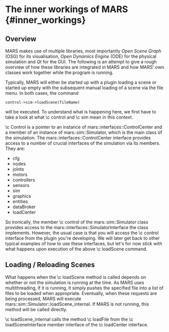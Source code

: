 The inner workings of MARS {#inner_workings}
==========================

## Overview

MARS makes use of multiple libraries, most importantly *Open Scene Graph* (OSG) for its visualisation, *Open Dynamics Engine* (ODE) for the physical simulation and *Qt* for the GUI. The following is an attempt to give a rough overview of how these libraries are integrated in MARS and how MARS' own classes work together while the program is running.

Typically, MARS will either be started up with a plugin loading a scene or started up empty with the subsequent manual loading of a scene via the file menu. In both cases, the command

    control->sim->loadScene(fileName)
    
will be executed. To understand what is happening here, we first have to take a look at what \c control and \c sim mean in this context.

\c Control is a pointer to an instance of mars::interfaces::ControlCenter and a member of an instance of mars::sim::Simulator, which is the main class of the simulation. The mars::interfaces::ControlCenter interface provides access to a number of crucial interfaces of the simulation via its members. They are:

* cfg
* nodes
* joints
* motors
* controllers
* sensors
* sim
* graphics
* entities
* dataBroker
* loadCenter

So ironically, the member \c control of the mars::sim::Simulator class provides access to the mars::interfaces::SimulatorInterface the class implements. However, the usual case is that you will access the \c control interface from the plugin you're developing. We will later get back to other typical examples of how to use these interfaces, but let's for now stick with what happens upon execution of the above \c loadScene command.

## Loading / Reloading Scenes

What happens when the \c loadScene method is called depends on whether or not the simulation is running at the time. As MARS uses multithreading, if it is running, it simply pushes the specified file into a list of files to be loaded when appropriate. Eventually, when these requests are being processed, MARS will execute mars::sim::Simulator::loadScene_internal. If MARS is not running, this method will be called directly.

\c loadScene_internal calls the method \c loadFile from the \c loadSceneInterface member interface of the \c loadCenter interface.
